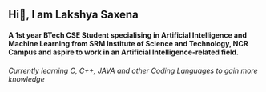 ## Hi👋, I am Lakshya Saxena
#### A 1st year BTech CSE Student specialising in Artificial Intelligence and Machine Learning from SRM Institute of Science and Technology, NCR Campus and aspire to work in an Artificial Intelligence-related field.
###### Currently learning C, C++, JAVA and other Coding Languages to gain more knowledge
